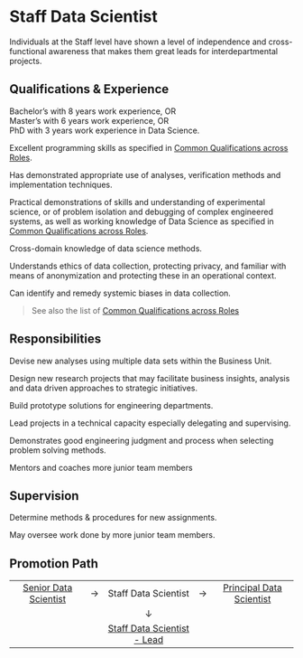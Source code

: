 # Staff Data Scientist

Individuals at the Staff level have shown a level of independence and cross-functional awareness
that makes them great leads for interdepartmental projects.

## Qualifications & Experience

Bachelor’s with 8 years work experience, OR  
Master’s with 6 years work experience, OR  
PhD with 3 years work experience in Data Science.

Excellent programming skills as specified in [Common Qualifications across Roles](../common-qualifications.md).

Has demonstrated appropriate use of analyses, verification methods and implementation techniques.

Practical demonstrations of skills and understanding of experimental science, or of problem isolation and
debugging of complex engineered systems, as well as working knowledge of Data Science as specified in  [Common Qualifications across Roles](../common-qualifications.md).

Cross-domain knowledge of data science methods.

Understands ethics of data collection, protecting privacy, and familiar with means of anonymization and protecting these in an operational context.

Can identify and remedy systemic biases in data collection.

> See also the list of [Common Qualifications across Roles](../common-qualifications.md)


## Responsibilities

Devise new analyses using multiple data sets within the Business Unit.

Design new research projects that may facilitate business insights, analysis and data driven approaches to strategic initiatives.

Build prototype solutions for engineering departments.

Lead projects in a technical capacity especially delegating and supervising.

Demonstrates good engineering judgment and process when selecting problem solving methods.

Mentors and coaches more junior team members

## Supervision

Determine methods & procedures for new assignments.

May oversee work done by more junior team members.

## Promotion Path

|  |  |   |  |  |
|  :---:  |  :---: |  :---: |  :---: |  :---: |
| [Senior Data Scientist](../senior-data-scientist/README.md) | → | Staff Data Scientist | → | [Principal Data Scientist](../principal-data-scientist/README.md) |
|  |  | ↓ |  |  |
|  |  | [Staff Data Scientist - Lead](../lead-manager/README.md) |  |  |
